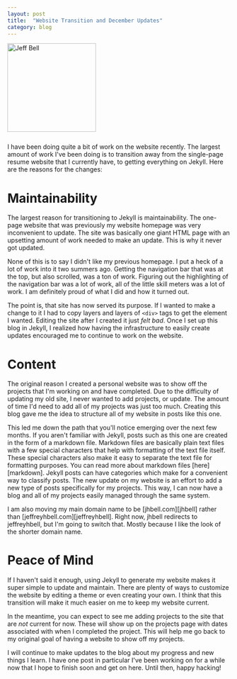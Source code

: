 ```yaml
---
layout: post
title:  "Website Transition and December Updates"
category: blog
---
```

<img src="{{ site.url }}/assets/jeff-web.jpg" 
     alt="Jeff Bell" 
     style="width: 200px; height: 200px; padding-bottom: 25px" />  
I have been doing quite a bit of work on the website recently. The largest
amount of work I've been doing is to transition away from the single-page
resume website that I currently have, to getting everything on Jekyll. Here are
the reasons for the changes:

# Maintainability

The largest reason for transitioning to Jekyll is maintainability. The one-page
website that was previously my website homepage was very inconvenient to
update. The site was basically one giant HTML page with an upsetting amount of
work needed to make an update. This is why it never got updated.

None of this is to say I didn't like my previous homepage. I put a heck of a
lot of work into it two summers ago. Getting the navigation bar that was at the
top, but also scrolled, was a ton of work. Figuring out the highlighting of the
navigation bar was a lot of work, all of the little skill meters was a lot of
work. I am definitely proud of what I did and how it turned out.

The point is, that site has now served its purpose. If I wanted to make a
change to it I had to copy layers and layers of `<div>` tags to get the element
I wanted.  Editing the site after I created it just *felt bad*. Once I set up
this blog in Jekyll, I realized how having the infrastructure to easily create
updates encouraged me to continue to work on the website.

# Content

The original reason I created a personal website was to show off the projects
that I'm working on and have completed. Due to the difficulty of updating my
old site, I never wanted to add projects, or update. The amount of time I'd
need to add all of my projects was just too much. Creating this blog gave me
the idea to structure all of my website in posts like this one.

This led me down the path that you'll notice emerging over the next few months.
If you aren't familiar with Jekyll, posts such as this one are created in the
form of a markdown file. Markdown files are basically plain text files with a
few special characters that help with formatting of the text file itself. These
special characters also make it easy to separate the text file for formatting
purposes. You can read more about markdown files [here][markdown]. Jekyll posts
can have categories which make for a convenient way to classify posts.  The new
update on my website is an effort to add a new type of posts specifically for
my projects. This way, I can now have a blog and all of my projects easily
managed through the same system.

I am also moving my main domain name to be [jhbell.com][jhbell] rather than
[jeffreyhbell.com][jeffreyhbell]. Right now, jhbell redirects to jeffreyhbell,
but I'm going to switch that. Mostly because I like the look of the shorter
domain name.

# Peace of Mind

If I haven't said it enough, using Jekyll to generate my website makes it super
simple to update and maintain. There are plenty of ways to customize the
website by editing a theme or even creating your own. I think that this
transition will make it much easier on me to keep my website current.

In the meantime, you can expect to see me adding projects to the site that are
*not* current for now. These will show up on the projects page with dates
associated with when I completed the project. This will help me go back to my
original goal of having a website to show off my projects.

I will continue to make updates to the blog about my progress and new things I
learn.  I have one post in particular I've been working on for a while now that
I hope to finish soon and get on here. Until then, happy hacking!
